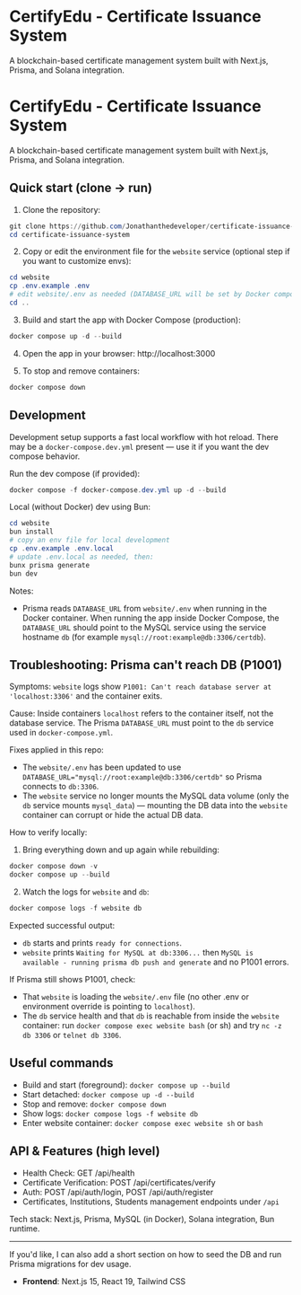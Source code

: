 # CertifyEdu - Certificate Issuance System

A blockchain-based certificate management system built with Next.js, Prisma, and Solana integration.

# CertifyEdu - Certificate Issuance System

A blockchain-based certificate management system built with Next.js, Prisma, and Solana integration.

## Quick start (clone → run)

1. Clone the repository:

```powershell
git clone https://github.com/Jonathanthedeveloper/certificate-issuance-system.git
cd certificate-issuance-system
```

2. Copy or edit the environment file for the `website` service (optional step if you want to customize envs):

```powershell
cd website
cp .env.example .env
# edit website/.env as needed (DATABASE_URL will be set by Docker compose for the default setup)
cd ..
```

3. Build and start the app with Docker Compose (production):

```powershell
docker compose up -d --build
```

4. Open the app in your browser: http://localhost:3000

5. To stop and remove containers:

```powershell
docker compose down
```

## Development

Development setup supports a fast local workflow with hot reload. There may be a `docker-compose.dev.yml` present — use it if you want the dev compose behavior.

Run the dev compose (if provided):

```powershell
docker compose -f docker-compose.dev.yml up -d --build
```

Local (without Docker) dev using Bun:

```powershell
cd website
bun install
# copy an env file for local development
cp .env.example .env.local
# update .env.local as needed, then:
bunx prisma generate
bun dev
```

Notes:
- Prisma reads `DATABASE_URL` from `website/.env` when running in the Docker container. When running the app inside Docker Compose, the `DATABASE_URL` should point to the MySQL service using the service hostname `db` (for example `mysql://root:example@db:3306/certdb`).

## Troubleshooting: Prisma can't reach DB (P1001)

Symptoms: `website` logs show `P1001: Can't reach database server at 'localhost:3306'` and the container exits.

Cause: Inside containers `localhost` refers to the container itself, not the database service. The Prisma `DATABASE_URL` must point to the `db` service used in `docker-compose.yml`.

Fixes applied in this repo:

- The `website/.env` has been updated to use `DATABASE_URL="mysql://root:example@db:3306/certdb"` so Prisma connects to `db:3306`.
- The `website` service no longer mounts the MySQL data volume (only the `db` service mounts `mysql_data`) — mounting the DB data into the `website` container can corrupt or hide the actual DB data.

How to verify locally:

1. Bring everything down and up again while rebuilding:

```powershell
docker compose down -v
docker compose up --build
```

2. Watch the logs for `website` and `db`:

```powershell
docker compose logs -f website db
```

Expected successful output:

- `db` starts and prints `ready for connections`.
- `website` prints `Waiting for MySQL at db:3306...` then `MySQL is available - running prisma db push and generate` and no P1001 errors.

If Prisma still shows P1001, check:

- That `website` is loading the `website/.env` file (no other .env or environment override is pointing to `localhost`).
- The `db` service health and that `db` is reachable from inside the `website` container: run `docker compose exec website bash` (or sh) and try `nc -z db 3306` or `telnet db 3306`.

## Useful commands

- Build and start (foreground): `docker compose up --build`
- Start detached: `docker compose up -d --build`
- Stop and remove: `docker compose down`
- Show logs: `docker compose logs -f website db`
- Enter website container: `docker compose exec website sh` or `bash`

## API & Features (high level)

- Health Check: GET /api/health
- Certificate Verification: POST /api/certificates/verify
- Auth: POST /api/auth/login, POST /api/auth/register
- Certificates, Institutions, Students management endpoints under `/api`

Tech stack: Next.js, Prisma, MySQL (in Docker), Solana integration, Bun runtime.

---

If you'd like, I can also add a short section on how to seed the DB and run Prisma migrations for dev usage.
- **Frontend**: Next.js 15, React 19, Tailwind CSS
